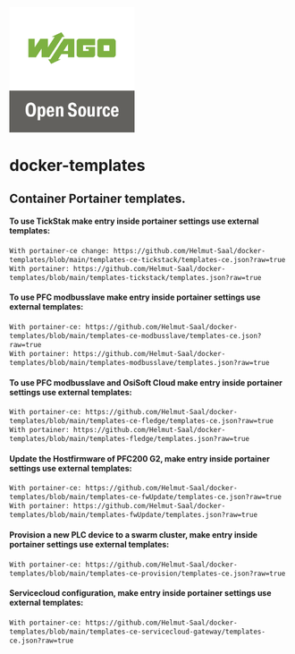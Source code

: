 ![alt text](https://github.com/Helmut-Saal/docker-templates/blob/main/icons/wagoOpenSource.png?raw=true) 
# docker-templates
<H2>Container Portainer templates.</H2>

<H4>To use TickStak make entry inside portainer settings use external templates:</H4>

~~~
With portainer-ce change: https://github.com/Helmut-Saal/docker-templates/blob/main/templates-ce-tickstack/templates-ce.json?raw=true
With portainer: https://github.com/Helmut-Saal/docker-templates/blob/main/templates-tickstack/templates.json?raw=true
~~~
<H4>To use PFC modbusslave make entry inside portainer settings use external templates:</H4>

~~~  
With portainer-ce: https://github.com/Helmut-Saal/docker-templates/blob/main/templates-ce-modbusslave/templates-ce.json?raw=true 
With portainer: https://github.com/Helmut-Saal/docker-templates/blob/main/templates-modbusslave/templates.json?raw=true
~~~
<H4>To use PFC modbusslave and OsiSoft Cloud make entry inside portainer settings use external templates:</H4>

~~~  
With portainer-ce: https://github.com/Helmut-Saal/docker-templates/blob/main/templates-ce-fledge/templates-ce.json?raw=true 
With portainer: https://github.com/Helmut-Saal/docker-templates/blob/main/templates-fledge/templates.json?raw=true
~~~
<H4>Update the Hostfirmware of PFC200 G2, make entry inside portainer settings use external templates:</H4>

~~~  
With portainer-ce: https://github.com/Helmut-Saal/docker-templates/blob/main/templates-ce-fwUpdate/templates-ce.json?raw=true 
With portainer: https://github.com/Helmut-Saal/docker-templates/blob/main/templates-fwUpdate/templates.json?raw=true
~~~

<H4>Provision a new PLC device to a swarm cluster, make entry inside portainer settings use external templates:</H4>

~~~  
With portainer-ce: https://github.com/Helmut-Saal/docker-templates/blob/main/templates-ce-provision/templates-ce.json?raw=true
~~~

<H4>Servicecloud configuration, make entry inside portainer settings use external templates:</H4>

~~~  
With portainer-ce: https://github.com/Helmut-Saal/docker-templates/blob/main/templates-ce-servicecloud-gateway/templates-ce.json?raw=true
~~~
